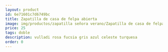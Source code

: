 ```yaml
---
layout: product
id: 6e71601c7d6749bc
title: Zapatilla de casa de felpa abierta
image: img/productos/zapatilla señora verano/Zapatilla de casa de felpa abierta=25=doble=vulladi rosa fucsia gris azul celeste turquesa.webp
price: 25
tags: doble
description: vulladi rosa fucsia gris azul celeste turquesa
order: 0
---
```

